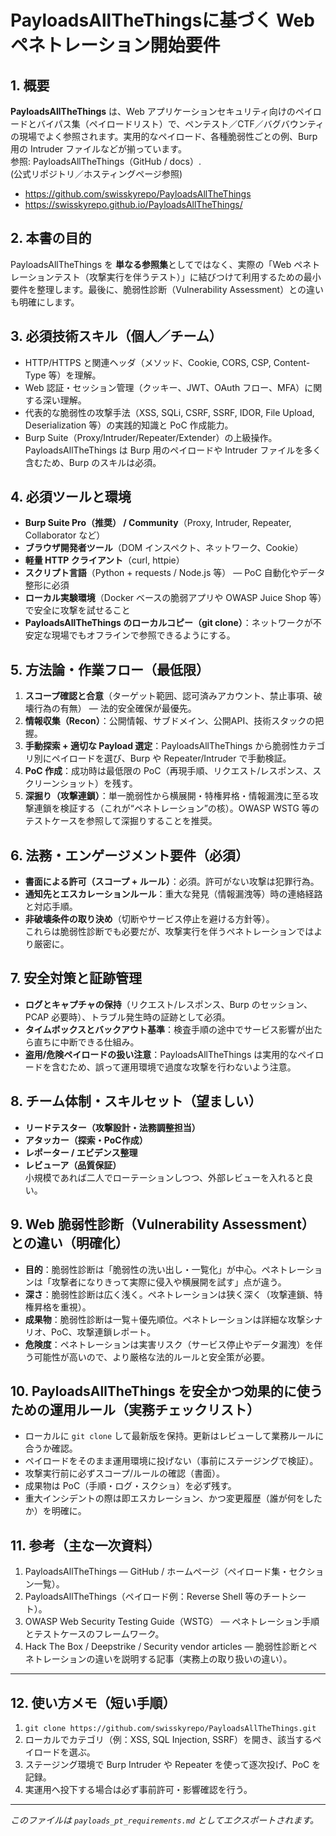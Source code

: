 # PayloadsAllTheThingsに基づく Webペネトレーション開始要件

## 1. 概要
**PayloadsAllTheThings** は、Web アプリケーションセキュリティ向けのペイロードとバイパス集（ペイロードリスト）で、ペンテスト／CTF／バグバウンティの現場でよく参照されます。実用的なペイロード、各種脆弱性ごとの例、Burp 用の Intruder ファイルなどが揃っています。  
参照: PayloadsAllTheThings（GitHub / docs）.  
(公式リポジトリ／ホスティングページ参照)  
- https://github.com/swisskyrepo/PayloadsAllTheThings  
- https://swisskyrepo.github.io/PayloadsAllTheThings/  

## 2. 本書の目的
PayloadsAllTheThings を **単なる参照集**としてではなく、実際の「Web ペネトレーションテスト（攻撃実行を伴うテスト）」に結びつけて利用するための最小要件を整理します。最後に、脆弱性診断（Vulnerability Assessment）との違いも明確にします。

## 3. 必須技術スキル（個人／チーム）
- HTTP/HTTPS と関連ヘッダ（メソッド、Cookie, CORS, CSP, Content-Type 等）を理解。  
- Web 認証・セッション管理（クッキー、JWT、OAuth フロー、MFA）に関する深い理解。  
- 代表的な脆弱性の攻撃手法（XSS, SQLi, CSRF, SSRF, IDOR, File Upload, Deserialization 等）の実践的知識と PoC 作成能力。  
- Burp Suite（Proxy/Intruder/Repeater/Extender）の上級操作。PayloadsAllTheThings は Burp 用のペイロードや Intruder ファイルを多く含むため、Burp のスキルは必須。

## 4. 必須ツールと環境
- **Burp Suite Pro（推奨） / Community**（Proxy, Intruder, Repeater, Collaborator など）  
- **ブラウザ開発者ツール**（DOM インスペクト、ネットワーク、Cookie）  
- **軽量 HTTP クライアント**（curl, httpie）  
- **スクリプト言語**（Python + requests / Node.js 等） — PoC 自動化やデータ整形に必須  
- **ローカル実験環境**（Docker ベースの脆弱アプリや OWASP Juice Shop 等）で安全に攻撃を試せること  
- **PayloadsAllTheThings のローカルコピー（git clone）**：ネットワークが不安定な現場でもオフラインで参照できるようにする。  

## 5. 方法論・作業フロー（最低限）
1. **スコープ確認と合意**（ターゲット範囲、認可済みアカウント、禁止事項、破壊行為の有無） — 法的安全確保が最優先。  
2. **情報収集（Recon）**：公開情報、サブドメイン、公開API、技術スタックの把握。  
3. **手動探索 + 適切な Payload 選定**：PayloadsAllTheThings から脆弱性カテゴリ別にペイロードを選び、Burp や Repeater/Intruder で手動検証。  
4. **PoC 作成**：成功時は最低限の PoC（再現手順、リクエスト/レスポンス、スクリーンショット）を残す。  
5. **深掘り（攻撃連鎖）**：単一脆弱性から横展開・特権昇格・情報漏洩に至る攻撃連鎖を検証する（これが“ペネトレーション”の核）。OWASP WSTG 等のテストケースを参照して深掘りすることを推奨。

## 6. 法務・エンゲージメント要件（必須）
- **書面による許可（スコープ + ルール）**：必須。許可がない攻撃は犯罪行為。  
- **通知先とエスカレーションルール**：重大な発見（情報漏洩等）時の連絡経路と対応手順。  
- **非破壊条件の取り決め**（切断やサービス停止を避ける方針等）。  
これらは脆弱性診断でも必要だが、攻撃実行を伴うペネトレーションではより厳密に。

## 7. 安全対策と証跡管理
- **ログとキャプチャの保持**（リクエスト/レスポンス、Burp のセッション、PCAP 必要時）、トラブル発生時の証跡として必須。  
- **タイムボックスとバックアウト基準**：検査手順の途中でサービス影響が出たら直ちに中断できる仕組み。  
- **盗用/危険ペイロードの扱い注意**：PayloadsAllTheThings は実用的なペイロードを含むため、誤って運用環境で過度な攻撃を行わないよう注意。

## 8. チーム体制・スキルセット（望ましい）
- **リードテスター（攻撃設計・法務調整担当）**  
- **アタッカー（探索・PoC作成）**  
- **レポーター / エビデンス整理**  
- **レビューア（品質保証）**  
小規模であれば二人でローテーションしつつ、外部レビューを入れると良い。

## 9. Web 脆弱性診断（Vulnerability Assessment）との違い（明確化）
- **目的**：脆弱性診断は「脆弱性の洗い出し・一覧化」が中心。ペネトレーションは「攻撃者になりきって実際に侵入や横展開を試す」点が違う。  
- **深さ**：脆弱性診断は広く浅く。ペネトレーションは狭く深く（攻撃連鎖、特権昇格を重視）。  
- **成果物**：脆弱性診断は一覧＋優先順位。ペネトレーションは詳細な攻撃シナリオ、PoC、攻撃連鎖レポート。  
- **危険度**：ペネトレーションは実害リスク（サービス停止やデータ漏洩）を伴う可能性が高いので、より厳格な法的ルールと安全策が必要。

## 10. PayloadsAllTheThings を安全かつ効果的に使うための運用ルール（実務チェックリスト）
- ローカルに `git clone` して最新版を保持。更新はレビューして業務ルールに合うか確認。  
- ペイロードをそのまま運用環境に投げない（事前にステージングで検証）。  
- 攻撃実行前に必ずスコープ/ルールの確認（書面）。  
- 成果物は PoC（手順・ログ・スクショ）を必ず残す。  
- 重大インシデントの際は即エスカレーション、かつ変更履歴（誰が何をしたか）を明確に。  

## 11. 参考（主な一次資料）
1. PayloadsAllTheThings — GitHub / ホームページ（ペイロード集・セクション一覧）。  
2. PayloadsAllTheThings（ペイロード例：Reverse Shell 等のチートシート）。  
3. OWASP Web Security Testing Guide（WSTG） — ペネトレーション手順とテストケースのフレームワーク。  
4. Hack The Box / Deepstrike / Security vendor articles — 脆弱性診断とペネトレーションの違いを説明する記事（実務上の取り扱いの違い）。

---

## 12. 使い方メモ（短い手順）
1. `git clone https://github.com/swisskyrepo/PayloadsAllTheThings.git`  
2. ローカルでカテゴリ（例：XSS, SQL Injection, SSRF）を開き、該当するペイロードを選ぶ。  
3. ステージング環境で Burp Intruder や Repeater を使って逐次投げ、PoC を記録。  
4. 実運用へ投下する場合は必ず事前許可・影響確認を行う。

---

*このファイルは `payloads_pt_requirements.md` としてエクスポートされます。*

